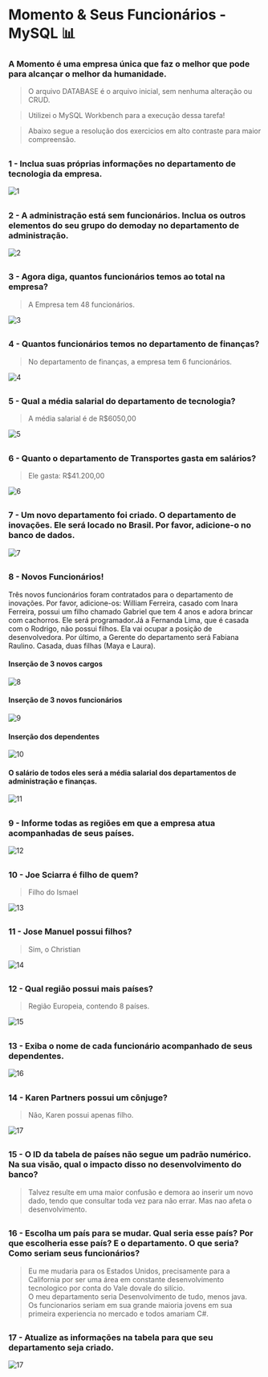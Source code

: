 # Momento & Seus Funcionários - MySQL 📊

<h3>A Momento é uma empresa única que faz o melhor que pode para alcançar o melhor da humanidade. </h3>
  
 > O arquivo DATABASE é o arquivo inicial, sem nenhuma alteração ou CRUD.
  
 > Utilizei o MySQL Workbench para a execução dessa tarefa!

 > Abaixo segue a resolução dos exercicios em alto contraste para maior compreensão.
  
##
  <h3> 1 - Inclua suas próprias informações no departamento de tecnologia da empresa. </h4>

![1](https://user-images.githubusercontent.com/92994715/200075623-1436772c-8cf7-4d8c-98f3-d2661869c446.png)
##

<h3> 2 -  A administração está sem funcionários. Inclua os outros elementos do seu grupo do demoday no departamento de administração. </h3>

![2](https://user-images.githubusercontent.com/92994715/200076184-c8ff6204-346d-4375-b2bf-80bbc24b48a8.png)
##

<h3> 3 -  Agora diga, quantos funcionários temos ao total na empresa? </h3>

> A Empresa tem 48 funcionários.


![3](https://user-images.githubusercontent.com/92994715/200076436-81c4a947-c46b-4b9a-857b-0449181fc761.png)
##

<h3> 4 -  Quantos funcionários temos no departamento de finanças? </h3>

> No departamento de finanças, a empresa tem 6 funcionários.

![4](https://user-images.githubusercontent.com/92994715/200076936-4f155120-0b42-44fb-aa4c-40d10328b03d.png)
##

<h3> 5 -  Qual a média salarial do departamento de tecnologia? </h3>

> A média salarial é de R$6050,00

![5](https://user-images.githubusercontent.com/92994715/200077452-5d144bf9-db35-4a05-a13d-697fde19c00d.png)
##

<h3> 6 - Quanto o departamento de Transportes gasta em salários? </h3>

> Ele gasta: R$41.200,00

![6](https://user-images.githubusercontent.com/92994715/200077813-b35af5be-c601-404d-9734-b5eb8cac6673.png)
##

<h3> 7 -   Um novo departamento foi criado. O departamento de inovações. Ele será locado no Brasil. Por favor, adicione-o no banco de dados. </h3>

![7](https://user-images.githubusercontent.com/92994715/200077970-a30e318e-5b89-4673-8408-f0e84d2062c4.png)
##

<h3> 8 -  Novos Funcionários! </h3>
Três novos funcionários foram contratados para o departamento de inovações. Por favor, adicione-os: William Ferreira, casado com Inara Ferreira, possui um filho chamado Gabriel que tem 4 anos e adora brincar com cachorros. Ele será programador.Já a Fernanda Lima, que é casada com o Rodrigo, não possui filhos. Ela vai ocupar a posição de desenvolvedora.  Por último, a Gerente do departamento será Fabiana Raulino. Casada, duas filhas (Maya e Laura). 

<h4> Inserção de 3 novos cargos </h4>

![8](https://user-images.githubusercontent.com/92994715/200078213-cb5e83a1-d7a4-4469-83eb-b694455cf37a.png)

<h4> Inserção de 3 novos funcionários </h4>

![9](https://user-images.githubusercontent.com/92994715/200078568-15488744-540e-45e2-9740-41997e54df8c.png)


<h4> Inserção dos dependentes </h4>

![10](https://user-images.githubusercontent.com/92994715/200078675-f4a116c2-499c-4b50-8d99-d8ae1cfa21d0.png)

<h4>O salário de todos eles será a média salarial dos departamentos de administração e finanças. </h4>

![11](https://user-images.githubusercontent.com/92994715/200078942-64b42dd0-f7c3-4192-931b-e5bdc107ddd6.png)

##

<h3> 9 -  Informe todas as regiões em que a empresa atua acompanhadas de seus países. </h3>

![12](https://user-images.githubusercontent.com/92994715/200079570-2fcf79a0-3925-448b-8e0b-4ff5fef11b0a.png)

##

<h3> 10 -  Joe Sciarra é filho de quem? </h3>

>Filho do Ismael

![13](https://user-images.githubusercontent.com/92994715/200079871-a7a9d281-0fff-49c6-a1f2-5d88d75dbdd6.png)

##

<h3> 11 -  Jose Manuel possui filhos? </h3>

> Sim, o Christian

![14](https://user-images.githubusercontent.com/92994715/200080149-4e90815f-8379-4c15-acb2-8998ce43238d.png)

##

<h3> 12 -  Qual região possui mais países? </h3>

> Região Europeia, contendo 8 países.

![15](https://user-images.githubusercontent.com/92994715/200080418-025abca0-8f6b-4d1c-bb02-1dc2221759f5.png)

##


<h3> 13 - Exiba o nome de cada funcionário acompanhado de seus dependentes. </h3>

![16](https://user-images.githubusercontent.com/92994715/200080686-52da42d3-000e-4880-abae-6a49a36411fc.png)

##


<h3> 14 -  Karen Partners possui um cônjuge? </h3>

>Não, Karen possui apenas filho.

![17](https://user-images.githubusercontent.com/92994715/200080834-697d3fe4-2fe4-4684-b45b-107d20732f35.png)
##

<h3> 15 -  O ID da tabela de países não segue um padrão numérico. Na sua visão, qual o impacto disso no desenvolvimento do banco? </h3>

>Talvez resulte em uma maior confusão e demora ao inserir um novo dado, tendo que consultar toda vez para não errar. Mas nao afeta o desenvolvimento.
##

<h3> 16 -  Escolha um país para se mudar. Qual seria esse país? Por que escolheria esse país? E o departamento. O que seria? Como seriam seus funcionários? </h3>

>Eu me mudaria para os Estados Unidos, precisamente para a California por ser uma área em constante desenvolvimento tecnologico por conta do Vale dovale do silício.
> <br> O meu departamento seria Desenvolvimento de tudo, menos java. 
> <br> Os funcionarios seriam em sua grande maioria jovens em sua primeira experiencia no mercado e todos amariam C#.

##

<h3> 17 -  Atualize as informações na tabela para que seu departamento seja criado. </h3>

![17](https://user-images.githubusercontent.com/92994715/200081183-38ebf1bc-5cfc-42cf-848b-b6eaf405f57e.png)


